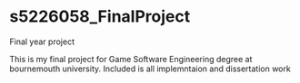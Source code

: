 # s5226058_FinalProject
Final year project


This is my final project for Game Software Engineering degree at bournemouth university. Included is all implemntaion and dissertation work
